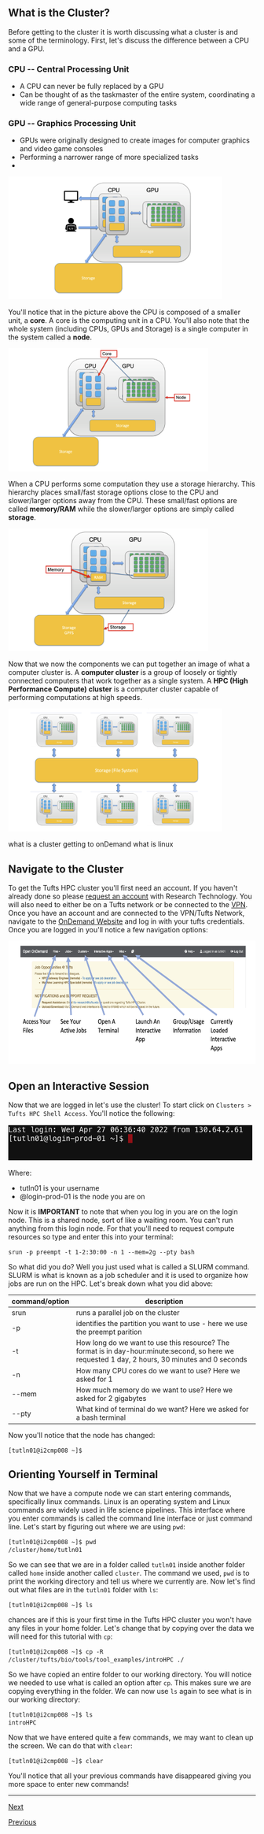 
## What is the Cluster?

Before getting to the cluster it is worth discussing what a cluster is and some of the terminology. First, let's discuss the difference between a CPU and a GPU.

### CPU -- Central Processing Unit
  - A CPU can never be fully replaced by a GPU
  - Can be thought of as the taskmaster of the entire system, coordinating a wide range of general-purpose computing tasks
 
### GPU -- Graphics Processing Unit
  - GPUs were originally designed to create images for computer graphics and video game consoles
  - Performing a narrower range of more specialized tasks
  - 
<img src="../../images/cpuGpu.png" height=250px/>

You'll notice that in the picture above the CPU is composed of a smaller unit, a **core**. A core is the computing unit in a CPU. You'll also note that the whole system (including CPUs, GPUs and Storage) is a single computer in the system called a **node**.

<img src="../../images/coreNode.png" height=250px/>

When a CPU performs some computation they use a storage hierarchy. This hierarchy places small/fast storage options close to the CPU and slower/larger options away from the CPU. These small/fast options are called **memory/RAM** while the slower/larger options are simply called **storage**.

<img src="../../images/memStore.png" height=250px/>

Now that we now the components we can put together an image of what a computer cluster is. A **computer cluster** is a group of loosely or tightly connected computers that work together as a single system. A **HPC (High Performance Compute) cluster** is a computer cluster capable of performing computations at high speeds.

<img src="../../images/hpcImage.png" height=250px/>


what is a cluster
getting to onDemand
what is linux

## Navigate to the Cluster

To get the Tufts HPC cluster you'll first need an account. If you haven't already done so please [request an account](https://tufts.qualtrics.com/jfe/form/SV_5bUmpFT0IXeyEfj) with Research Technology. You will also need to either be on a Tufts network or be connected to the [VPN](https://access.tufts.edu/vpn). Once you have an account and are connected to the VPN/Tufts Network, navigate to the [OnDemand Website](https://ondemand.pax.tufts.edu) and log in with your tufts credentials. Once you are logged in you'll notice a few navigation options:

<img src="../../images/ondemandLayout.png" height=250px/>


## Open an Interactive Session

Now that we are logged in let's use the cluster! To start click on `Clusters > Tufts HPC Shell Access`. You'll notice the following: 

<img src="../../images/cli.png"/>

Where:
- tutln01 is your username
- @login-prod-01 is the node you are on

Now it is **IMPORTANT** to note that when you log in you are on the login node. This is a shared node, sort of like a waiting room. You can't run anything from this login node. For that you'll need to request compute resources so type and enter this into your terminal:

```
srun -p preempt -t 1-2:30:00 -n 1 --mem=2g --pty bash
```
So what did you do? Well you just used what is called a SLURM command. SLURM is what is known as a job scheduler and it is used to organize how jobs are run on the HPC. Let's break down what you did above:

|command/option|description|
|-|-|
|srun| runs a parallel job on the cluster|
|-p| identifies the partition you want to use - here we use the preempt parition|
|-t| How long do we want to use this resource? The format is in day-hour:minute:second, so here we requested 1 day, 2 hours, 30 minutes and 0 seconds|
|-n| How many CPU cores do we want to use? Here we asked for 1|
|--mem| How much memory do we want to use? Here we asked for 2 gigabytes|
|--pty| What kind of terminal do we want? Here we asked for a bash terminal|

Now you'll notice that the node has changed:

```
[tutln01@i2cmp008 ~]$ 
```

## Orienting Yourself in Terminal

Now that we have a compute node we can start entering commands, specifically linux commands. Linux is an operating system and Linux commands are widely used in life science pipelines. This interface where you enter commands is called the command line interface or just command line. Let's start by figuring out where we are using `pwd`:

```
[tutln01@i2cmp008 ~]$ pwd
/cluster/home/tutln01
```
So we can see that we are in a folder called `tutln01` inside another folder called `home` inside another called `cluster`. The command we used, `pwd` is to print the working directory and tell us where we currently are. Now let's find out what files are in the `tutln01` folder with `ls`:

```
[tutln01@i2cmp008 ~]$ ls
```
chances are if this is your first time in the Tufts HPC cluster you won't have any files in your home folder. Let's change that by copying over the data we will need for this tutorial with `cp`:

```
[tutln01@i2cmp008 ~]$ cp -R /cluster/tufts/bio/tools/tool_examples/introHPC ./
```

So we have copied an entire folder to our working directory. You will notice we needed to use what is called an option after `cp`. This makes sure we are copying everything in the folder. We can now use `ls` again to see what is in our working directory:

```
[tutln01@i2cmp008 ~]$ ls
introHPC
```
Now that we have entered quite a few commands, we may want to clean up the screen. We can do that with `clear`:

```
[tutln01@i2cmp008 ~]$ clear
```
You'll notice that all your previous commands have disappeared giving you more space to enter new commands!

____________________________________________________________________________________________________________________________________________________

[Next](./introHPC2.md)

[Previous](./introHPC0.md)
